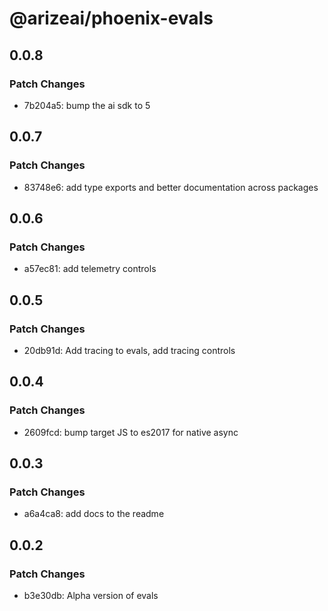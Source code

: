 # @arizeai/phoenix-evals

## 0.0.8

### Patch Changes

- 7b204a5: bump the ai sdk to 5

## 0.0.7

### Patch Changes

- 83748e6: add type exports and better documentation across packages

## 0.0.6

### Patch Changes

- a57ec81: add telemetry controls

## 0.0.5

### Patch Changes

- 20db91d: Add tracing to evals, add tracing controls

## 0.0.4

### Patch Changes

- 2609fcd: bump target JS to es2017 for native async

## 0.0.3

### Patch Changes

- a6a4ca8: add docs to the readme

## 0.0.2

### Patch Changes

- b3e30db: Alpha version of evals
